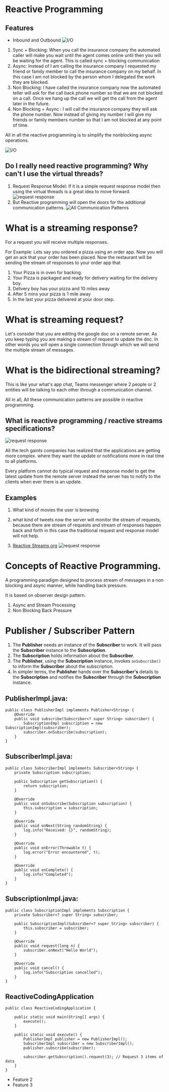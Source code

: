 # Reactive Programming

## Features

- Inbound and Outbound
![I/O](.././assets/io.png)

1. Sync + Blocking: When you call the insurance company the automated caller will make you wait until the agent comes online until then you will be waiting for the agent. This is called sync + blocking communication
2. Async: Instead of I am calling the insurance company I requested my friend or family member to call the insurance company on my behalf. In this case I am not blocked by the person whom I delegated the work they are blocked.
3. Non Blocking: I have called the insurance company now the automated teller will ask for the call back phone number so that we are not blocked on a call. Once we hang up the call we will get the call from the agent later in the future.
4. Non Blocking + Async : I will call the insurance company they will ask the phone number. Now instead of giving my number I will give my friends or family members number so that I am not blocked at any point of time.

All in all the reactive programming is to simplify the nonblocking async operations.

![I/O](.././assets/communication.png)

## Do I really need reactive programming? Why can't I use the virtual threads?

1. Request Response Model: If it is a simple request response model then using the virtual threads is a great idea to move forward.
   ![request response](.././assets/requestResponse.png)
2. But Reactive programming will open the doors for the additional communication patterns.
   ![All Communication Patterns](.././assets/allCommunication.png)

# What is a streaming response?
For a request you will receive multiple responses.

For Example: Lets say you ordered a pizza using an order app. Now you will get an ack that your order has been placed.
Now the restaurant will be sending the stream of responses to your order app that 
1. Your Pizza is in oven for backing.
2. Your Pizza is packaged and ready for delivery waiting for the delivery boy.
3. Delivery boy has your pizza and 10 miles away
4. After 5 mins your pizza is 1 mile away
5. In the last your pizza delivered at your door step.

# What is streaming request?

Let's consider that you are editing the google doc on a remote server. As you keep typing you are making a stream of request to update the doc.
In other words you will open a single connection through which we will send the multiple stream of messages.

# What is the bidirectional streaming?

This is like your what's app chat, Teams messenger where 2 people or 2 entities will be talking to each other through a communication channel.

All in all, All these communication patterns are possible in reactive programming.

## What is reactive programming / reactive streams specifications? 

![request response](.././assets/microservice.png)


All the tech gaints companies has realized that the applications are getting more complex. where they want the update or notifications more in real time to all platforms.

Every platform cannot do typical request and response model to get the latest update from the remote server instead the server has to notify to the clients when ever there is an update.

## Examples

1. What kind of movies the user is browsing
2. what kind of tweets now the server will monitor the stream of requests, because there are stream of requests and stream of responses happen back and forth in this case the traditional request and response model will not help.

3. [Reactive Streams org](https://www.reactive-streams.org/)
![request response](.././assets/reactive-streams.png)

# Concepts of Reactive Programming.

A programming paradigm designed to process stream of messages in a non blocking and async manner, while handling back pressure.

It is based on observer design pattern.

1. Async and Stream Processing
2. Non Blocking Back Pressure


# Publisher / Subscriber Pattern

1. The **Publisher** needs an instance of the **Subscriber** to work. It will pass the **Subscriber** instance to the **Subscription**.
2. The **Subscription** holds information about the **Subscriber**.
3. The **Publisher**, using the **Subscription** instance, invokes `onSubscribe()` to inform the **Subscriber** about the subscription.
4. In simpler terms, the **Publisher** hands over the **Subscriber's** details to the **Subscription** and notifies the **Subscriber** through the **Subscription** instance.

## PublisherImpl.java:

```
public class PublisherImpl implements Publisher<String> {
    @Override
    public void subscribe(Subscriber<? super String> subscriber) {
        SubscriptionImpl subscription = new SubscriptionImpl(subscriber);
        subscriber.onSubscribe(subscription);
    }
}

```

## SubscriberImpl.java:

```
public class SubscriberImpl implements Subscriber<String> {
    private Subscription subscription;

    public Subscription getSubscription() {
        return subscription;
    }

    @Override
    public void onSubscribe(Subscription subscription) {
        this.subscription = subscription;
    }

    @Override
    public void onNext(String randomString) {
        log.info("Received: {}", randomString);
    }

    @Override
    public void onError(Throwable t) {
        log.error("Error encountered", t);
    }

    @Override
    public void onComplete() {
        log.info("Completed");
    }
}

```

## SubscriptionImpl.java:

```
public class SubscriptionImpl implements Subscription {
    private Subscriber<? super String> subscriber;

    public SubscriptionImpl(Subscriber<? super String> subscriber) {
        this.subscriber = subscriber;
    }

    @Override
    public void request(long n) {
        subscriber.onNext("Hello World");
    }

    @Override
    public void cancel() {
        log.info("Subscription cancelled");
    }
}

```

## ReactiveCodingApplication
```
public class ReactiveCodingApplication {

    public static void main(String[] args) {
        execute();
    }

    public static void execute() {
        PublisherImpl publisher = new PublisherImpl();
        SubscriberImpl subscriber = new SubscriberImpl();
        publisher.subscribe(subscriber);

        subscriber.getSubscription().request(3); // Request 3 items of data
    }
}

```

- Feature 2
- Feature 3

